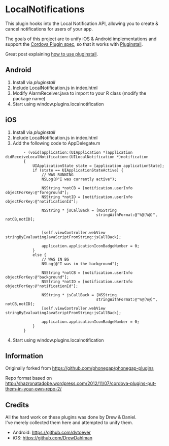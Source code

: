 # LocalNotifications

This plugin hooks into the Local Notification API, allowing you to create & cancel notifications for users of your app.

The goals of this project are to unify iOS & Android implementations and support the [Cordova Plugin spec](https://github.com/alunny/cordova-plugin-spec), so that it works with [Pluginstall](https://github.com/alunny/pluginstall).

Great post explaining [how to use pluginstall](http://blog.chariotsolutions.com/2012/11/installing-phonegap-plugins-with.html).

## Android
1. Install via _pluginstall_
2. Include LocalNotification.js in index.html
3. Modify AlarmReceiver.java to import to your R class (modify the package name)
4. Start using window.plugins.localnotification

## iOS
1. Install via _pluginstall_
2. Include LocalNotification.js in index.html
3. Add the following code to AppDelegate.m
```
        - (void)application:(UIApplication *)application didReceiveLocalNotification:(UILocalNotification *)notification 
        {
            UIApplicationState state = [application applicationState];
            if (state == UIApplicationStateActive) {
                // WAS RUNNING
                NSLog(@"I was currently active");

                NSString *notCB = [notification.userInfo objectForKey:@"foreground"];
                NSString *notID = [notification.userInfo objectForKey:@"notificationId"];

                NSString * jsCallBack = [NSString 
                                        stringWithFormat:@"%@(%@)", notCB,notID];  


                [self.viewController.webView  stringByEvaluatingJavaScriptFromString:jsCallBack];

                application.applicationIconBadgeNumber = 0;
            }
            else {
                // WAS IN BG
                NSLog(@"I was in the background");

                NSString *notCB = [notification.userInfo objectForKey:@"background"];
                NSString *notID = [notification.userInfo objectForKey:@"notificationId"];

                NSString * jsCallBack = [NSString 
                                        stringWithFormat:@"%@(%@)", notCB,notID]; 
                [self.viewController.webView stringByEvaluatingJavaScriptFromString:jsCallBack];         

                application.applicationIconBadgeNumber = 0;
            }                 
        }
```
4. Start using window.plugins.localnotification

## Information
Originally forked from https://github.com/phonegap/phonegap-plugins

Repo format based on http://shazronatadobe.wordpress.com/2012/11/07/cordova-plugins-put-them-in-your-own-repo-2/


## Credits
All the hard work on these plugins was done by Drew & Daniel.  
I've merely collected them here and attempted to unify them.  
* Android: https://github.com/dvtoever
* iOS: https://github.com/DrewDahlman
